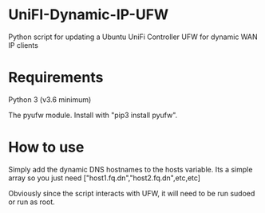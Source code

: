 # UniFI-Dynamic-IP-UFW
Python script for updating a Ubuntu UniFi Controller UFW for dynamic WAN IP clients

# Requirements
Python 3 (v3.6 minimum)

The pyufw module.  Install with "pip3 install pyufw".

# How to use
Simply add the dynamic DNS hostnames to the hosts variable.  Its a simple array so you just need ["host1.fq.dn","host2.fq.dn",etc,etc]

Obviously since the script interacts with UFW, it will need to be run sudoed or run as root.
